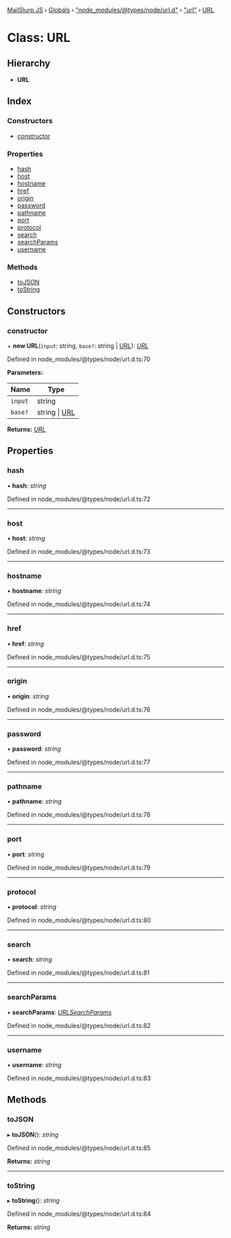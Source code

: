 [MailSlurp JS](../README.md) › [Globals](../globals.md) › ["node_modules/@types/node/url.d"](../modules/_node_modules__types_node_url_d_.md) › ["url"](../modules/_node_modules__types_node_url_d_._url_.md) › [URL](_node_modules__types_node_url_d_._url_.url.md)

# Class: URL

## Hierarchy

* **URL**

## Index

### Constructors

* [constructor](_node_modules__types_node_url_d_._url_.url.md#constructor)

### Properties

* [hash](_node_modules__types_node_url_d_._url_.url.md#hash)
* [host](_node_modules__types_node_url_d_._url_.url.md#host)
* [hostname](_node_modules__types_node_url_d_._url_.url.md#hostname)
* [href](_node_modules__types_node_url_d_._url_.url.md#href)
* [origin](_node_modules__types_node_url_d_._url_.url.md#origin)
* [password](_node_modules__types_node_url_d_._url_.url.md#password)
* [pathname](_node_modules__types_node_url_d_._url_.url.md#pathname)
* [port](_node_modules__types_node_url_d_._url_.url.md#port)
* [protocol](_node_modules__types_node_url_d_._url_.url.md#protocol)
* [search](_node_modules__types_node_url_d_._url_.url.md#search)
* [searchParams](_node_modules__types_node_url_d_._url_.url.md#searchparams)
* [username](_node_modules__types_node_url_d_._url_.url.md#username)

### Methods

* [toJSON](_node_modules__types_node_url_d_._url_.url.md#tojson)
* [toString](_node_modules__types_node_url_d_._url_.url.md#tostring)

## Constructors

###  constructor

\+ **new URL**(`input`: string, `base?`: string | [URL](_node_modules__types_node_url_d_._url_.url.md)): *[URL](_node_modules__types_node_url_d_._url_.url.md)*

Defined in node_modules/@types/node/url.d.ts:70

**Parameters:**

Name | Type |
------ | ------ |
`input` | string |
`base?` | string &#124; [URL](_node_modules__types_node_url_d_._url_.url.md) |

**Returns:** *[URL](_node_modules__types_node_url_d_._url_.url.md)*

## Properties

###  hash

• **hash**: *string*

Defined in node_modules/@types/node/url.d.ts:72

___

###  host

• **host**: *string*

Defined in node_modules/@types/node/url.d.ts:73

___

###  hostname

• **hostname**: *string*

Defined in node_modules/@types/node/url.d.ts:74

___

###  href

• **href**: *string*

Defined in node_modules/@types/node/url.d.ts:75

___

###  origin

• **origin**: *string*

Defined in node_modules/@types/node/url.d.ts:76

___

###  password

• **password**: *string*

Defined in node_modules/@types/node/url.d.ts:77

___

###  pathname

• **pathname**: *string*

Defined in node_modules/@types/node/url.d.ts:78

___

###  port

• **port**: *string*

Defined in node_modules/@types/node/url.d.ts:79

___

###  protocol

• **protocol**: *string*

Defined in node_modules/@types/node/url.d.ts:80

___

###  search

• **search**: *string*

Defined in node_modules/@types/node/url.d.ts:81

___

###  searchParams

• **searchParams**: *[URLSearchParams](_node_modules__types_node_url_d_._url_.urlsearchparams.md)*

Defined in node_modules/@types/node/url.d.ts:82

___

###  username

• **username**: *string*

Defined in node_modules/@types/node/url.d.ts:83

## Methods

###  toJSON

▸ **toJSON**(): *string*

Defined in node_modules/@types/node/url.d.ts:85

**Returns:** *string*

___

###  toString

▸ **toString**(): *string*

Defined in node_modules/@types/node/url.d.ts:84

**Returns:** *string*
